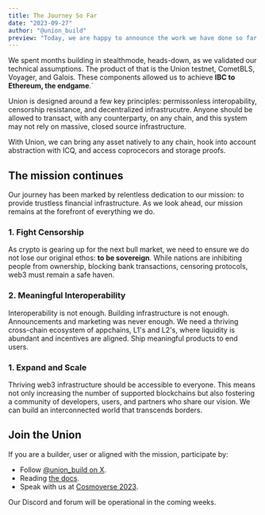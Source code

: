 ```yaml
---
title: The Journey So Far
date: "2023-09-27"
author: "@union_build"
preview: "Today, we are happy to announce the work we have done so far on Union, the trustless infrastructure layer. Over the last six months, unionlabs was founded with nothing but an idea, a diverse skillset, and a mission to ship zkp powered infra everywhere."
---
```


We spent months building in stealthmode, heads-down, as we validated our technical assumptions. The product of that is the Union testnet, CometBLS, Voyager, and Galois. These components allowed us to achieve **IBC to Ethereum, the endgame**.`

Union is designed around a few key principles: permissonless interopability, censorship resistance, and decentralized infrastrucutre. Anyone should be allowed to transact, with any counterparty, on any chain, and this system may not rely on massive, closed source infrastructure.

With Union, we can bring any asset natively to any chain, hook into account abstraction with ICQ, and access coprocecors and storage proofs.

## The mission continues

Our journey has been marked by relentless dedication to our mission: to provide trustless financial infrastructure. As we look ahead, our mission remains at the forefront of everything we do.

### 1. Fight Censorship

As crypto is gearing up for the next bull market, we need to ensure we do not lose our original ethos: **to be sovereign**. While nations are inhibiting people from ownership, blocking bank transactions, censoring protocols, web3 must remain a safe haven.

### 2. Meaningful Interoperability

Interoperability is not enough. Building infrastructure is not enough. Announcements and marketing was never enough. We need a thriving cross-chain ecosystem of appchains, L1's and L2's, where liquidity is abundant and incentives are aligned. Ship meaningful products to end users.

### 1. Expand and Scale

Thriving web3 infrastructure should be accessible to everyone. This means not only increasing the number of supported blockchains but also fostering a community of developers, users, and partners who share our vision. We can build an interconnected world that transcends borders.

## Join the Union

If you are a builder, user or aligned with the mission, participate by:

- Follow [@union_build on X](https://x.com/union_build).
- Reading [the docs](https://docs.union.build).
- Speak with us at [Cosmoverse 2023](https://cosmoverse.org/).

Our Discord and forum will be operational in the coming weeks.



